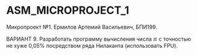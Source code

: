 # ASM_MICROPROJECT_1
Микропроект №1. Ермилов Артемий Васильевич, БПИ199.

ВАРИАНТ 9. Разработать программу вычисления числа ℼ с точностью не хуже 0,05% посредством ряда Нилаканта (использовать FPU).
